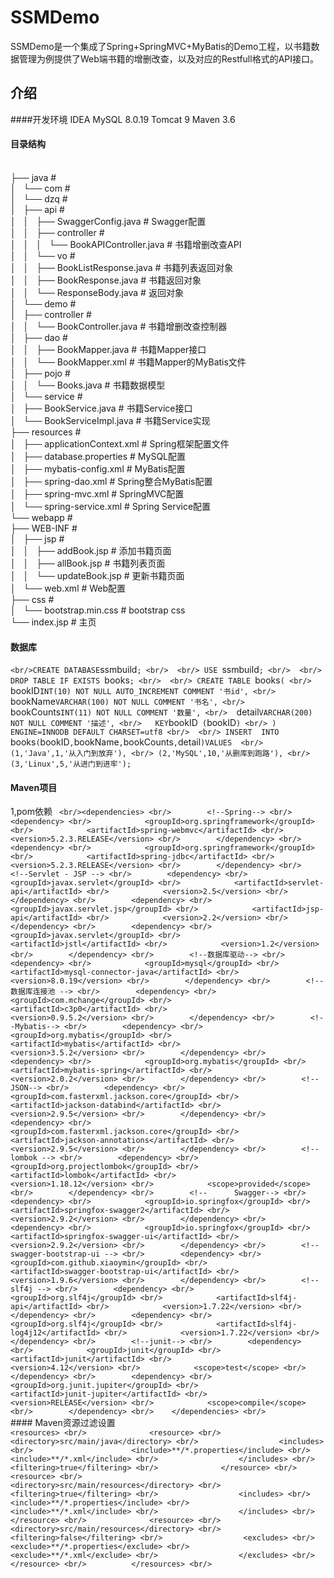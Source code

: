 # SSMDemo
SSMDemo是一个集成了Spring+SpringMVC+MyBatis的Demo工程，以书籍数据管理为例提供了Web端书籍的增删改查，以及对应的Restfull格式的API接口。
 
## 介绍

####开发环境
IDEA
MySQL 8.0.19
Tomcat 9
Maven 3.6
#### 目录结构
<br/>├── java                                           #
<br/>│   └── com                                        #
<br/>│       └── dzq                                    #
<br/>│           ├── api                                #
<br/>│           │   ├── SwaggerConfig.java             # Swagger配置
<br/>│           │   ├── controller                     #
<br/>│           │   │   └── BookAPIController.java     # 书籍增删改查API
<br/>│           │   └── vo                             #
<br/>│           │       ├── BookListResponse.java      # 书籍列表返回对象
<br/>│           │       ├── BookResponse.java          # 书籍返回对象
<br/>│           │       └── ResponseBody.java          # 返回对象
<br/>│           └── demo                               #
<br/>│               ├── controller                     #
<br/>│               │   └── BookController.java        # 书籍增删改查控制器
<br/>│               ├── dao                            #
<br/>│               │   ├── BookMapper.java            # 书籍Mapper接口
<br/>│               │   └── BookMapper.xml             # 书籍Mapper的MyBatis文件
<br/>│               ├── pojo                           #
<br/>│               │   └── Books.java                 # 书籍数据模型
<br/>│               └── service                        #
<br/>│                   ├── BookService.java           # 书籍Service接口
<br/>│                   └── BookServiceImpl.java       # 书籍Service实现
<br/>├── resources                                      #
<br/>│   ├── applicationContext.xml                     # Spring框架配置文件
<br/>│   ├── database.properties                        # MySQL配置
<br/>│   ├── mybatis-config.xml                         # MyBatis配置
<br/>│   ├── spring-dao.xml                             # Spring整合MyBatis配置
<br/>│   ├── spring-mvc.xml                             # SpringMVC配置
<br/>│   └── spring-service.xml                         # Spring Service配置
<br/>└── webapp                                         #
<br/>    ├── WEB-INF                                    #
<br/>    │   ├── jsp                                    #
<br/>    │   │   ├── addBook.jsp                        # 添加书籍页面
<br/>    │   │   ├── allBook.jsp                        # 书籍列表页面
<br/>    │   │   └── updateBook.jsp                     # 更新书籍页面
<br/>    │   └── web.xml                                # Web配置
<br/>    ├── css                                        #
<br/>    │   └── bootstrap.min.css                      # bootstrap css
<br/>    └── index.jsp                                  # 主页
####  数据库
`
<br/>CREATE DATABASE `ssmbuild`;
<br/> 
<br/> USE `ssmbuild`;
<br/> 
<br/> DROP TABLE IF EXISTS `books`;
<br/> 
<br/> CREATE TABLE `books` (
<br/>   `bookID` INT(10) NOT NULL AUTO_INCREMENT COMMENT '书id',
<br/>   `bookName` VARCHAR(100) NOT NULL COMMENT '书名',
<br/>   `bookCounts` INT(11) NOT NULL COMMENT '数量',
<br/>   `detail` VARCHAR(200) NOT NULL COMMENT '描述',
<br/>   KEY `bookID` (`bookID`)
<br/> ) ENGINE=INNODB DEFAULT CHARSET=utf8
<br/> 
<br/> INSERT  INTO `books`(`bookID`,`bookName`,`bookCounts`,`detail`)VALUES 
<br/> (1,'Java',1,'从入门到放弃'),
<br/> (2,'MySQL',10,'从删库到跑路'),
<br/> (3,'Linux',5,'从进门到进牢');
`

#### Maven项目
1,pom依赖
`
<br/><dependencies>
<br/>        <!--Spring-->
<br/>        <dependency>
<br/>            <groupId>org.springframework</groupId>
<br/>            <artifactId>spring-webmvc</artifactId>
<br/>            <version>5.2.3.RELEASE</version>
<br/>        </dependency>
<br/>        <dependency>
<br/>            <groupId>org.springframework</groupId>
<br/>            <artifactId>spring-jdbc</artifactId>
<br/>            <version>5.2.3.RELEASE</version>
<br/>        </dependency>
<br/>        <!--Servlet - JSP -->
<br/>        <dependency>
<br/>            <groupId>javax.servlet</groupId>
<br/>            <artifactId>servlet-api</artifactId>
<br/>            <version>2.5</version>
<br/>        </dependency>
<br/>        <dependency>
<br/>            <groupId>javax.servlet.jsp</groupId>
<br/>            <artifactId>jsp-api</artifactId>
<br/>            <version>2.2</version>
<br/>        </dependency>
<br/>        <dependency>
<br/>            <groupId>javax.servlet</groupId>
<br/>            <artifactId>jstl</artifactId>
<br/>            <version>1.2</version>
<br/>        </dependency>
<br/>        <!--数据库驱动-->
<br/>        <dependency>
<br/>            <groupId>mysql</groupId>
<br/>            <artifactId>mysql-connector-java</artifactId>
<br/>            <version>8.0.19</version>
<br/>        </dependency>
<br/>        <!-- 数据库连接池 -->
<br/>        <dependency>
<br/>            <groupId>com.mchange</groupId>
<br/>            <artifactId>c3p0</artifactId>
<br/>            <version>0.9.5.2</version>
<br/>        </dependency>
<br/>        <!--Mybatis-->
<br/>        <dependency>
<br/>            <groupId>org.mybatis</groupId>
<br/>            <artifactId>mybatis</artifactId>
<br/>            <version>3.5.2</version>
<br/>        </dependency>
<br/>        <dependency>
<br/>            <groupId>org.mybatis</groupId>
<br/>            <artifactId>mybatis-spring</artifactId>
<br/>            <version>2.0.2</version>
<br/>        </dependency>
<br/>        <!-- JSON-->
<br/>        <dependency>
<br/>            <groupId>com.fasterxml.jackson.core</groupId>
<br/>            <artifactId>jackson-databind</artifactId>
<br/>            <version>2.9.5</version>
<br/>        </dependency>
<br/>        <dependency>
<br/>            <groupId>com.fasterxml.jackson.core</groupId>
<br/>            <artifactId>jackson-annotations</artifactId>
<br/>            <version>2.9.5</version>
<br/>        </dependency>
<br/>        <!-- lombok -->
<br/>        <dependency>
<br/>            <groupId>org.projectlombok</groupId>
<br/>            <artifactId>lombok</artifactId>
<br/>            <version>1.18.12</version>
<br/>            <scope>provided</scope>
<br/>        </dependency>
<br/>        <!--      Swagger-->
<br/>        <dependency>
<br/>            <groupId>io.springfox</groupId>
<br/>            <artifactId>springfox-swagger2</artifactId>
<br/>            <version>2.9.2</version>
<br/>        </dependency>
<br/>        <dependency>
<br/>            <groupId>io.springfox</groupId>
<br/>            <artifactId>springfox-swagger-ui</artifactId>
<br/>            <version>2.9.2</version>
<br/>        </dependency>
<br/>        <!-- swagger-bootstrap-ui -->
<br/>        <dependency>
<br/>            <groupId>com.github.xiaoymin</groupId>
<br/>            <artifactId>swagger-bootstrap-ui</artifactId>
<br/>            <version>1.9.6</version>
<br/>        </dependency>
<br/>        <!-- slf4j -->
<br/>        <dependency>
<br/>            <groupId>org.slf4j</groupId>
<br/>            <artifactId>slf4j-api</artifactId>
<br/>            <version>1.7.22</version>
<br/>        </dependency>
<br/>        <dependency>
<br/>            <groupId>org.slf4j</groupId>
<br/>            <artifactId>slf4j-log4j12</artifactId>
<br/>            <version>1.7.22</version>
<br/>        </dependency>
<br/>        <!--junit-->
<br/>        <dependency>
<br/>            <groupId>junit</groupId>
<br/>            <artifactId>junit</artifactId>
<br/>            <version>4.12</version>
<br/>            <scope>test</scope>
<br/>        </dependency>
<br/>        <dependency>
<br/>            <groupId>org.junit.jupiter</groupId>
<br/>            <artifactId>junit-jupiter</artifactId>
<br/>            <version>RELEASE</version>
<br/>            <scope>compile</scope>
<br/>        </dependency>
<br/>    </dependencies>
<br/>`
<br/> #### Maven资源过滤设置
<br/> `<resources>
<br/>              <resource>
<br/>                  <directory>src/main/java</directory>
<br/>                  <includes>
<br/>                      <include>**/*.properties</include>
<br/>                      <include>**/*.xml</include>
<br/>                  </includes>
<br/>                  <filtering>true</filtering>
<br/>              </resource>
<br/>              <resource>
<br/>                  <directory>src/main/resources</directory>
<br/>                  <filtering>true</filtering>
<br/>                  <includes>
<br/>                      <include>**/*.properties</include>
<br/>                      <include>**/*.xml</include>
<br/>                  </includes>
<br/>              </resource>
<br/>              <resource>
<br/>                  <directory>src/main/resources</directory>
<br/>                  <filtering>false</filtering>
<br/>                  <excludes>
<br/>                      <exclude>**/*.properties</exclude>
<br/>                      <exclude>**/*.xml</exclude>
<br/>                  </excludes>
<br/>              </resource>
<br/>          </resources>
<br/>          `

 
 
 
